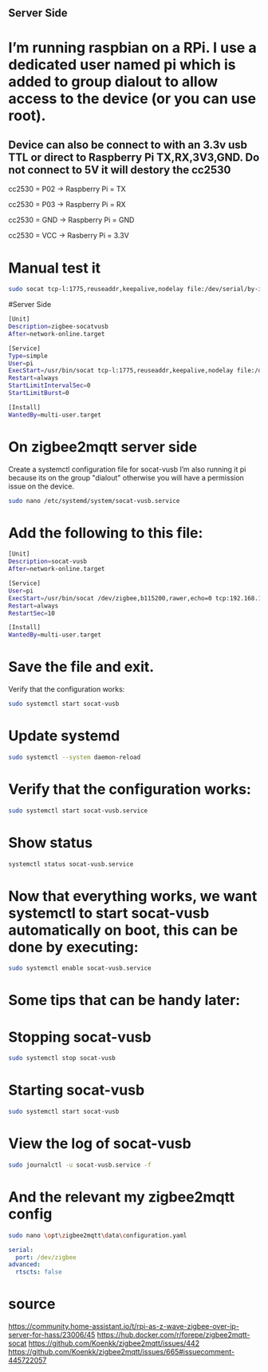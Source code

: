 ## Server Side

# I’m running raspbian on a RPi. I use a dedicated user named pi which is added to group dialout to allow access to the device (or you can use root).
## Device can also be connect to with an  3.3v usb TTL or direct to Raspberry Pi TX,RX,3V3,GND. Do not connect to 5V it will destory the  cc2530
cc2530 = P02 -> Raspberry Pi = TX

cc2530 = P03 -> Raspberry Pi = RX

cc2530 = GND -> Raspberry Pi = GND

cc2530 = VCC -> Rasberry  Pi = 3.3V

# Manual test it
```bash
sudo socat tcp-l:1775,reuseaddr,keepalive,nodelay file:/dev/serial/by-id/usb-Silicon_Labs_CP2102_USB_to_UART_Bridge_Controller_0001-if00-port0,nonblock,raw
```
#Server Side
```bash
[Unit]
Description=zigbee-socatvusb
After=network-online.target

[Service]
Type=simple
User=pi
ExecStart=/usr/bin/socat tcp-l:1775,reuseaddr,keepalive,nodelay file:/dev/serial/by-id/usb-Silicon_Labs_CP2102_USB_to_UART_Bridge_Controller_0001-if00-port0,nonblock,raw
Restart=always
StartLimitIntervalSec=0
StartLimitBurst=0

[Install]
WantedBy=multi-user.target
```
# On zigbee2mqtt server side
Create a systemctl configuration file for socat-vusb
I’m also running it pi because its on the group "dialout" otherwise you will have a permission issue on the device.
```bash
sudo nano /etc/systemd/system/socat-vusb.service
```
# Add the following to this file:
```bash
[Unit]
Description=socat-vusb
After=network-online.target

[Service]
User=pi
ExecStart=/usr/bin/socat /dev/zigbee,b115200,rawer,echo=0 tcp:192.168.1.175:1775,reuseaddr,su=nobody
Restart=always
RestartSec=10

[Install]
WantedBy=multi-user.target
```
# Save the file and exit.
Verify that the configuration works:
```bash
sudo systemctl start socat-vusb
```
# Update systemd
```bash
sudo systemctl --system daemon-reload
 ```
# Verify that the configuration works:
```bash
sudo systemctl start socat-vusb.service
```
# Show status
```bash
systemctl status socat-vusb.service
```
# Now that everything works, we want systemctl to start socat-vusb automatically on boot, this can be done by executing:
```bash
sudo systemctl enable socat-vusb.service
```
# Some tips that can be handy later:

# Stopping socat-vusb
```bash
sudo systemctl stop socat-vusb
```
# Starting socat-vusb
```bash
sudo systemctl start socat-vusb
```
# View the log of socat-vusb
```bash
sudo journalctl -u socat-vusb.service -f
```


# And the relevant my zigbee2mqtt config
```bash
sudo nano \opt\zigbee2mqtt\data\configuration.yaml
```
```yaml
serial:
  port: /dev/zigbee
advanced:
  rtscts: false
```
# source 
https://community.home-assistant.io/t/rpi-as-z-wave-zigbee-over-ip-server-for-hass/23006/45
https://hub.docker.com/r/forepe/zigbee2mqtt-socat
https://github.com/Koenkk/zigbee2mqtt/issues/442
https://github.com/Koenkk/zigbee2mqtt/issues/665#issuecomment-445722057
